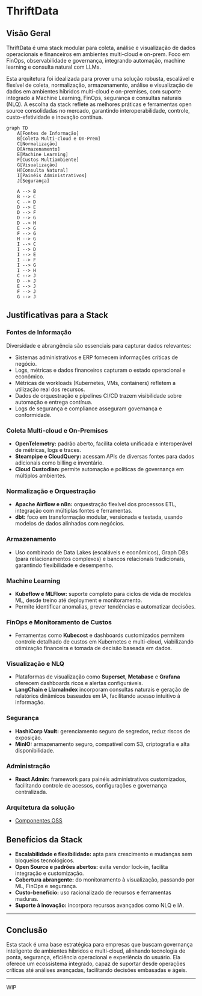 
# ThriftData

## Visão Geral

ThriftData é uma stack modular para coleta, análise e visualização de dados operacionais e financeiros em ambientes multi-cloud e on-prem. Foco em FinOps, observabilidade e governança, integrando automação, machine learning e consulta natural com LLMs.

Esta arquitetura foi idealizada para prover uma solução robusta, escalável e flexível de coleta, normalização, armazenamento, análise e visualização de dados em ambientes híbridos multi-cloud e on-premises, com suporte integrado a Machine Learning, FinOps, segurança e consultas naturais (NLQ). A escolha da stack reflete as melhores práticas e ferramentas open source consolidadas no mercado, garantindo interoperabilidade, controle, custo-efetividade e inovação contínua.

```mermaid
graph TD
    A[Fontes de Informação]
    B[Coleta Multi-cloud e On-Prem]
    C[Normalização]
    D[Armazenamento]
    E[Machine Learning]
    F[Custos Multiambiente]
    G[Visualização]
    H[Consulta Natural]
    I[Painéis Administrativos]
    J[Segurança]

    A --> B
    B --> C
    C --> D
    D --> E
    D --> F
    D --> G
    D --> H
    E --> G
    F --> G
    H --> G
    I --> C
    I --> D
    I --> E
    I --> F
    I --> G
    I --> H
    C --> J
    D --> J
    E --> J
    F --> J
    G --> J
```

## Justificativas para a Stack

### Fontes de Informação

Diversidade e abrangência são essenciais para capturar dados relevantes:
- Sistemas administrativos e ERP fornecem informações críticas de negócio.
- Logs, métricas e dados financeiros capturam o estado operacional e econômico.
- Métricas de workloads (Kubernetes, VMs, containers) refletem a utilização real dos recursos.
- Dados de orquestração e pipelines CI/CD trazem visibilidade sobre automação e entrega contínua.
- Logs de segurança e compliance asseguram governança e conformidade.

### Coleta Multi-cloud e On-Premises

- **OpenTelemetry:** padrão aberto, facilita coleta unificada e interoperável de métricas, logs e traces.
- **Steampipe e CloudQuery:** acessam APIs de diversas fontes para dados adicionais como billing e inventário.
- **Cloud Custodian:** permite automação e políticas de governança em múltiplos ambientes.

### Normalização e Orquestração

- **Apache Airflow e n8n:** orquestração flexível dos processos ETL, integração com múltiplas fontes e ferramentas.
- **dbt:** foco em transformação modular, versionada e testada, usando modelos de dados alinhados com negócios.

### Armazenamento

- Uso combinado de Data Lakes (escaláveis e econômicos), Graph DBs (para relacionamentos complexos) e bancos relacionais tradicionais, garantindo flexibilidade e desempenho.

### Machine Learning

- **Kubeflow e MLFlow:** suporte completo para ciclos de vida de modelos ML, desde treino até deployment e monitoramento.
- Permite identificar anomalias, prever tendências e automatizar decisões.

### FinOps e Monitoramento de Custos

- Ferramentas como **Kubecost** e dashboards customizados permitem controle detalhado de custos em Kubernetes e multi-cloud, viabilizando otimização financeira e tomada de decisão baseada em dados.

### Visualização e NLQ

- Plataformas de visualização como **Superset**, **Metabase** e **Grafana** oferecem dashboards ricos e alertas configuráveis.
- **LangChain e LlamaIndex** incorporam consultas naturais e geração de relatórios dinâmicos baseados em IA, facilitando acesso intuitivo à informação.

### Segurança

- **HashiCorp Vault:** gerenciamento seguro de segredos, reduz riscos de exposição.
- **MinIO:** armazenamento seguro, compatível com S3, criptografia e alta disponibilidade.

### Administração

- **React Admin:** framework para painéis administrativos customizados, facilitando controle de acessos, configurações e governança centralizada.

### Arquitetura da solução

- [Componentes OSS](https://www.mermaidchart.com/raw/7d28a1c3-c8ba-4fc4-84a4-aecfc817eb18?theme=light&version=v0.1&format=svg)

## Benefícios da Stack

- **Escalabilidade e flexibilidade:** apta para crescimento e mudanças sem bloqueios tecnológicos.
- **Open Source e padrões abertos:** evita vendor lock-in, facilita integração e customização.
- **Cobertura abrangente:** do monitoramento à visualização, passando por ML, FinOps e segurança.
- **Custo-benefício:** uso racionalizado de recursos e ferramentas maduras.
- **Suporte à inovação:** incorpora recursos avançados como NLQ e IA.

---

## Conclusão

Esta stack é uma base estratégica para empresas que buscam governança inteligente de ambientes híbridos e multi-cloud, alinhando tecnologia de ponta, segurança, eficiência operacional e experiência do usuário. Ela oferece um ecossistema integrado, capaz de suportar desde operações críticas até análises avançadas, facilitando decisões embasadas e ágeis.

---

WIP

